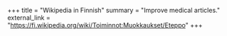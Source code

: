 +++
title = "Wikipedia in Finnish"
summary = "Improve medical articles."
external_link = "https://fi.wikipedia.org/wiki/Toiminnot:Muokkaukset/Eteppo"
+++

